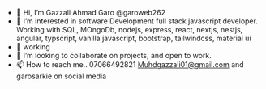 - 👋 Hi, I’m Gazzali Ahmad Garo @garoweb262
- 👀 I’m interested in software Development full stack javascript developer. 
Working with SQL, MOngoDb, nodejs, express, react, nextjs, nestjs, angular, typscript, vanilla javascript, bootstrap, tailwindcss, material ui
- 🌱 working 
- 💞️ I’m looking to collaborate on projects, and open to work.
- 📫 How to reach me.. 07066492821
Muhdgazzali01@gmail.com and garosarkie on social media

<!---
garoweb262/garoweb262 is a ✨ special ✨ repository because its `README.md` (this file) appears on your GitHub profile.
You can click the Preview link to take a look at your changes.
--->
